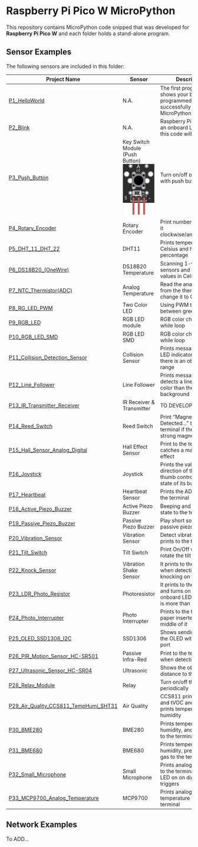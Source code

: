 # Raspberry Pi Pico W MicroPython

This repository contains MicroPython code snipped that was developed for **Raspberry Pi Pico W** and each folder holds a stand-alone program.

## Sensor Examples
The following sensors are included in this folder:

Project Name | Sensor | Description
--- | --- | ---
[P1_HelloWorld](./sensor-examples/P1_HelloWorld/) | N.A. | The first program that shows your board programmed successfully with MicroPython
[P2_Blink](./sensor-examples/P2_Blink/) | N.A. | Raspberry Pi Pico W has an onboard LED which this code will test it 
[P3_Push_Button](./sensor-examples/P3_Push_Button/) | Key Switch Module (Push Button) ![](./sensor-examples/P3_Push_Button/connection/P3_Push_Button.jpg) | Turn on/off onboard LED with push button
[P4_Rotary_Encoder](./sensor-examples/P4_Rotary_Encoder/) | Rotary Encoder | Print numbers by turning it clockwise/anticlockwise. 
[P5_DHT_11_DHT_22](./sensor-examples/P5_DHT_11_DHT_22/) | DHT11 | Prints temperature in Celsius and humidity in percentage
[P6_DS18B20_(OneWire)](./sensor-examples/P6_DS18B20_(OneWire)/) | DS18B20 Temperature | Scanning 1-wire for all sensors and printing the values in Celsius
[P7_NTC_Thermistor(ADC)](./sensor-examples/P7_NTC_Thermistor(ADC)/) | Analog Temperature | Read the analog value from the thermistor and change it to Celsius
[P8_RG_LED_PWM](./sensor-examples/P8_RG_LED_PWM/) | Two Color LED | Using PWM to fade LED between green and red
[P9_RGB_LED](./sensor-examples/P9_RGB_LED/) | RGB LED module | RGB color change in a while loop
[P10_RGB_LED_SMD](./sensor-examples/P10_RGB_LED_SMD/) | RGB LED SMD | RGB color change in a while loop
[P11_Collision_Detection_Sensor](./sensor-examples/P11_Collision_Detection_Sensor/) | Collision Sensor | Prints messages with LED indicator when there is an object in its range
[P12_Line_Follower](./sensor-examples/P12_Line_Follower/) | Line Follower | Prints message while it detects a line different color than the background
[P13_IR_Transmitter_Receiver](./sensor-examples/P13_IR_Transmitter_Receiver/) | IR Receiver & Transmitter | TO DEVELOP… 
[P14_Reed_Switch](./sensor-examples/P14_Reed_Switch/) | Reed Switch | Print “Magnetic Detected…” to the terminal if there is a strong magnet close to it
[P15_Hall_Sensor_Analog_Digital](./sensor-examples/P15_Hall_Sensor_Analog_Digital/) | Hall Effect Sensor | Print to the terminal if it catches a magnetic effect
[P16_Joystick](./sensor-examples/P16_Joystick/) | Joystick | Prints the value and direction of the joystick thumb control and the state of its button
[P17_Heartbeat](./sensor-examples/P17_Heartbeat/) | Heartbeat Sensor | Prints the ADC value to the terminal
[P18_Active_Piezo_Buzzer](./sensor-examples/P18_Active_Piezo_Buzzer/) | Active Piezo Buzzer | Beeping and printing the state to the terminal
[P19_Passive_Piezo_Buzzer](./sensor-examples/P19_Passive_Piezo_Buzzer/) | Passive Piezo Buzzer | Play short songs with passive piezo
[P20_Vibration_Sensor](./sensor-examples/P20_Vibration_Sensor/) | Vibration Sensor | Detect vibration and prints to the terminal
[P21_Tilt_Switch](./sensor-examples/P21_Tilt_Switch/) | Tilt Switch | Print On/Off when we rotate the tilt switch
[P22_Knock_Sensor](./sensor-examples/P22_Knock_Sensor/) | Vibration Shake Sensor | It prints to the terminal when detecting knocking on the sensor
[P23_LDR_Photo_Resistor](./sensor-examples/P23_LDR_Photo_Resistor/) | Photoresistor | It prints to the terminal and turns on the onboard LED if darkness is more than 70 percent
[P24_Photo_Interrupter](./sensor-examples/P24_Photo_Interrupter/) | Photo Interrupter | Prints to the terminal if a paper inserted in the middle of it
[P25_OLED_SSD1306_I2C](./sensor-examples/P25_OLED_SSD1306_I2C/) | SSD1306 | Shows sending texts to the OLED with the I2C port
[P26_PIR_Motion_Sensor_HC-SR501](./sensor-examples/P26_PIR_Motion_Sensor_HC-SR501/) | Passive Infra-Red | Print to the terminal when detecting motion
[P27_Ultrasonic_Sensor_HC-SR04](./sensor-examples/P27_Ultrasonic_Sensor_HC-SR04/) | Ultrasonic | Shows the object distance to the module
[P28_Relay_Module](./sensor-examples/P28_Relay_Module/) | Relay | Turn on/off the relay periodically
[P29_Air_Quality_CCS811_TempHumi_SHT31](./sensor-examples/P29_Air_Quality_CCS811_TempHumi_SHT31/) | Air Quality | CCS811 prints the CO2 and tVOC and SHT31 prints temperature and humidity
[P30_BME280](./sensor-examples/P30_BME280/) | BME280 | Prints temperature, humidity, and pressure to the terminal
[P31_BME680](./sensor-examples/P31_BME680/) | BME680 | Prints temperature, humidity, pressure, and gas to the terminal
[P32_Small_Microphone](./sensor-examples/P32_Small_Microphone/) | Small Microphone | Prints analog pin value to the terminal and turns LED on on digital pin triggers
[P33_MCP9700_Analog_Temperature](./sensor-examples/P33_MCP9700_Analog_Temperature/) | MCP9700 | Prints analog temperature value to the terminal


## Network Examples
To ADD… 

